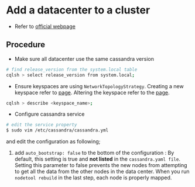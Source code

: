 # Add a datacenter to a cluster

* Refer to [official webpage](http://docs.datastax.com/en/archived/cassandra/2.0/cassandra/operations/ops_add_dc_to_cluster_t.html)

## Procedure

* Make sure all datacenter use the same cassandra version

```bash
# find release_version from the system.local table
cqlsh > select release_version from system.local;
```

* Ensure keyspaces are using `NetworkTopologyStrategy`. 
Creating a new keyspace refer to [page](https://jiankaiwang.gitbooks.io/itsys/content/database/cassandra_keyspace.html). 
Altering the keyspace refer to the [page](https://jiankaiwang.gitbooks.io/itsys/content/database/cassendra_authentication.html#h3_1).

```bash
cqlsh > describe <keyspace_name>;
```

* Configure cassandra service

```bash
# edit the service property
$ sudo vim /etc/cassandra/cassandra.yml
```

and edit the configuration as following;

1. add `auto_bootstrap: false` to the bottom of the configuration :
By default, this setting is true and **not listed** in the `cassandra.yaml file`. Setting this parameter to false prevents the new nodes from attempting to get all the data from the other nodes in the data center. When you run `nodetool rebuild` in the last step, each node is properly mapped.














